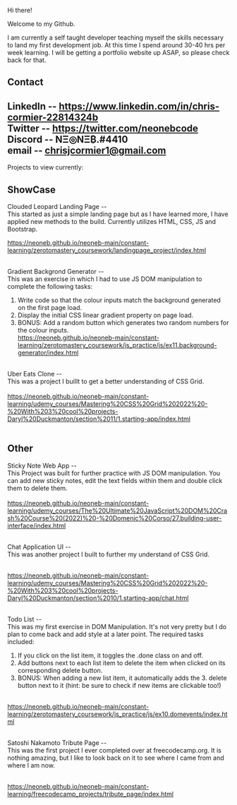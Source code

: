 Hi there!

Welcome to my Github.

I am currently a self taught developer teaching myself the skills necessary to land my first development job. At this time I spend around 30-40 hrs per week learning. I will be getting a portfolio website up ASAP, so please check back for that.

Contact
----------------------------------------------------
LinkedIn -- https://www.linkedin.com/in/chris-cormier-22814324b <br/>
Twitter -- https://twitter.com/neonebcode <br/>
Discord -- NΞ◎NΞ₿.#4410 <br/>
email -- chrisjcormier1@gmail.com <br/>
----------------------------------------------------

Projects to view currently:

ShowCase
----------------------------------------------------

Clouded Leopard Landing Page --<br/>
This started as just a simple landing page but as I have learned more, I have applied new methods to the build. Currently utilizes HTML, CSS, JS and Bootstrap.<br/>

https://neoneb.github.io/neoneb-main/constant-learning/zerotomastery_coursework/landingpage_project/index.html<br/><br/>

Gradient Backgrond Generator --<br/>
This was an exercise in which I had to use JS DOM manipulation to complete the following tasks:
<br/>
1. Write code so that the colour inputs match the background generated on the first page load. 
2. Display the initial CSS linear gradient property on page load.
3. BONUS: Add a random button which generates two random numbers for the colour inputs. <br/>
https://neoneb.github.io/neoneb-main/constant-learning/zerotomastery_coursework/js_practice/js/ex11.background-generator/index.html
<br/><br/>

Uber Eats Clone -- <br/>
This was a project I buillt to get a better understanding of CSS Grid.
<br/><br/>
https://neoneb.github.io/neoneb-main/constant-learning/udemy_courses/Mastering%20CSS%20Grid%202022%20-%20With%203%20cool%20projects-Daryl%20Duckmanton/section%2011/1.starting-app/index.html
<br/><br/>

Other
----------------------------------------------------

Sticky Note Web App --<br/>
This Project was built for further practice with JS DOM manipulation. You can add new sticky notes, edit the text fields within them and double click them to delete them.<br/><br/>
https://neoneb.github.io/neoneb-main/constant-learning/udemy_courses/The%20Ultimate%20JavaScript%20DOM%20Crash%20Course%20(2022)%20-%20Domenic%20Corso/27.building-user-interface/index.html
<br/><br/>

Chat Application UI --<br/>
This was another project I built to further my understand of CSS Grid.
<br/><br/>

https://neoneb.github.io/neoneb-main/constant-learning/udemy_courses/Mastering%20CSS%20Grid%202022%20-%20With%203%20cool%20projects-Daryl%20Duckmanton/section%2010/1.starting-app/chat.html
<br/><br/>

Todo List --<br/>
This was my first exercise in DOM Manipulation. It's not very pretty but I do plan to come back and add style at a later point. The required tasks included:
<br/>

1. If you click on the list item, it toggles the .done class on and off.
2. Add buttons next to each list item to delete the item when clicked on its corresponding delete button.
3. BONUS: When adding a new list item, it automatically adds the 3. delete button next to it (hint: be sure to check if new items are clickable too!)
 <br/><br/>

https://neoneb.github.io/neoneb-main/constant-learning/zerotomastery_coursework/js_practice/js/ex10.domevents/index.html
<br/><br/>

Satoshi Nakamoto Tribute Page --<br/>
This was the first project I ever completed over at freecodecamp.org. It is nothing amazing, but I like to look back on it to see where I came from and where I am now.<br/><br/>

https://neoneb.github.io/neoneb-main/constant-learning/freecodecamp_projects/tribute_page/index.html
<br/><br/>
